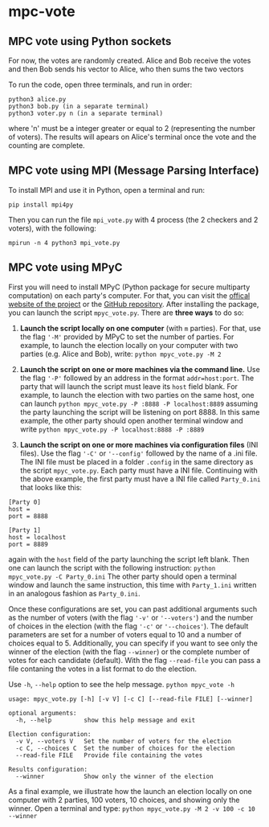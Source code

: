 # mpc-vote

## MPC vote using Python sockets
For now, the votes are randomly created. Alice and Bob receive the votes and then Bob sends his vector to Alice, who then sums the two vectors

To run the code, open three terminals, and run in order:
```
python3 alice.py
python3 bob.py (in a separate terminal) 
python3 voter.py n (in a separate terminal)
```
where 'n' must be a integer greater or equal to 2 (representing the number of voters). The results will apears on Alice's terminal once the vote and the counting are complete.

## MPC vote using MPI (Message Parsing Interface)
To install MPI and use it in Python, open a terminal and run:
```
pip install mpi4py
```
Then you can run the file `mpi_vote.py` with 4 process (the 2 checkers and 2 voters), with the following:
```
mpirun -n 4 python3 mpi_vote.py
```

## MPC vote using MPyC
First you will need to install MPyC (Python package for secure multiparty computation) on each party's computer. For that, you can visit the [offical website of the project](https://www.win.tue.nl/~berry/mpyc/) or the [GitHub repository](https://github.com/lschoe/mpyc). After installing the package, you can launch the script `mpyc_vote.py`. There are **three ways** to do so:

1. **Launch the script locally on one computer** (with `m` parties).
 For that, use the flag `'-M'` provided by MPyC to set the number of parties. For example, to launch the election locally on your computer with two parties (e.g. Alice and Bob), write:
 `python mpyc_vote.py -M 2`

2. **Launch the script on one or more machines via the command line.** 
 Use the flag `'-P'` followed by an address in the format `addr=host:port`. The party that will launch the script must leave its `host` field blank. For example, to launch the election with two parties on the same host, one can launch
 `python mpyc_vote.py -P :8888 -P localhost:8889`
 assuming the party launching the script will be listening on port 8888. In this same example, the other party should open another terminal window and write
`python mpyc_vote.py -P localhost:8888 -P :8889`

3. **Launch the script on one or more machines via configuration files** (INI files).
 Use the flag `'-C'` or `'--config'` followed by the name of a .ini file. The INI file must be placed in a folder `.config` in the same directory as the script `mpyc_vote.py`. Each party must have a INI file. Continuing with the above example, the first party must have a INI file called `Party_0.ini` that looks like this:
 ```
 [Party 0]
 host =
 port = 8888
 
 [Party 1]
 host = localhost
 port = 8889
 ```
 again with the `host` field of the party launching the script left blank. Then one can launch the script with the following instruction:
 `python mpyc_vote.py -C Party_0.ini`
 The other party should open a terminal window and launch the same instruction, this time with `Party_1.ini` written in an analogous fashion as `Party_0.ini`.

Once these configurations are set, you can past additional arguments such as the number of voters (with the flag `'-v'` or `'--voters'`) and the number of choices in the election (with the flag `'-c'` or `'--choices'`). The default parameters are set for a number of voters equal to 10 and a number of choices equal to 5. Additionally, you can specify if you want to see only the winner of the election (with the flag `--winner`) or the complete number of votes for each candidate (default). With the flag `--read-file` you can pass a file contaning the votes in a list format to do the election.

Use `-h`, `--help` option to see the help message.
`python mpyc_vote -h`
```
usage: mpyc_vote.py [-h] [-v V] [-c C] [--read-file FILE] [--winner]

optional arguments:
  -h, --help         show this help message and exit

Election configuration:
  -v V, --voters V   Set the number of voters for the election
  -c C, --choices C  Set the number of choices for the election
  --read-file FILE   Provide file containing the votes

Results configuration:
  --winner           Show only the winner of the election
```

As a final example, we illustrate how the launch an election locally on one computer with 2 parties, 100 voters, 10 choices, and showing only the winner. Open a terminal and type:
`python mpyc_vote.py -M 2 -v 100 -c 10 --winner`
